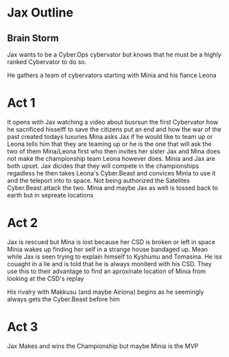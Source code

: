 # Jax Outline
## Brain Storm
Jax wants to be a Cyber.Ops cybervator but knows that he must be a highly ranked Cybervator to do so.

He gathers a team of cybervators starting with Minia and his fiance Leona


# Act 1
It opens with Jax watching a video about busrsun the first Cybervator how he sacrificed hisselff to save the citizens put an end and how the war of the past created todays luxuries
Mina asks Jax if he would like to team up or Leona tells him that they are teaming up or he is the one that will ask the two of them Mina/Leona first who then invites her sister
Jax and Mina does not make the championship team Leona however does. Minia and Jax are both upset. Jax dicides that they will compete in the championships regadless he then takes Leona's Cyber.Beast and convices Minia to use it and the teleport into to space. Not being authorized the Satelites Cyber.Beast attack the two.
Minia and maybe Jax as well is tossed back to earth but in sepreate locations
# Act 2
Jax is rescued but Mina is lost because her CSD is broken or left in space
Minia wakes up finding her self in a strange house bandaged up. Mean while Jax is seen trying to explain himself to Kyshumu and Tomasina. He iss couaght in a lie and is told that he is always moniterd with his CSD. They use this to their advantage to find an aproxinate location of Minia from looking at the CSD's replay

His rivalry with Makkusu (and maybe Airiona) begins as he seemingly always gets the Cyber.Beast before him
# Act 3
Jax Makes and wins the Championship but maybe Minia is the MVP